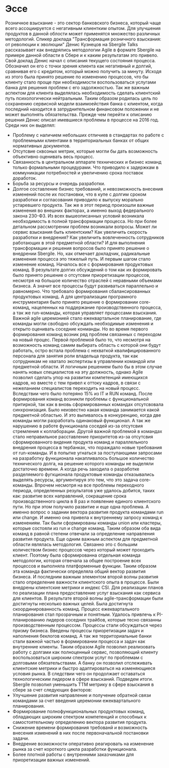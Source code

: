 Эссе
========================

Розничное взыскание - это сектор банковского бизнеса, который чаще всего ассоциируется с негативным клиентким опытом. Для улучшения продуктов в данной облости может применятся множество различных методологий. Спикер доклада "Трансформация розничного взыскания: от революции к эволюции" Денис Кузнецов на Sbergile Talks рассказывает как внедрялись методологии Agile в формате Sbergile на примере данной области в Сбере и к каким результатам это привело.
Свой доклад Денис начал с описания текущего состояния процесса. Обозначил он его с точки зрения клиента как негативный и долгий, сравнивая его с кредитом, который можно получить за минуту. Исходя из этого была принято решение по изменению процессов, что бы клиенту стало проще при необходимости воспользоваться услугами банка для решения проблем с его задолжностью. Так же важным аспектом для клиента выделялась необходимость сделать клиентский путь психологически нейтральным. Таким образом родилась цель по сохранению сервисной модели взаимоействия банка с клиентом, когда последний находится в затруднительном финансовом положении и не может выполнять обязательства.
Прежде чем перейти к описанию решения Денис описал имевшиеся проблемы в процессе на 2016 год. Среди них он выделял: 
- Проблему с наличием небольших отличиев в стандартах по работе с проблемными клиентами в территориальных банках от общих нормативных документов.
- Отсутсвие сквозных метрик, которые могли бы дать возможность объективно оценивать весь процесс.
- Связанность в центральном аппарате технических и бизнес команд только формальными процедурами. Что приводило к задержкам в коммуникации потребностей и увеличению срока поставок доработок.
- Борьба за ресурсы и очередь разработки.
- Долгое составление бизнес требований, и невозможность внесения изменений после их постановки, что в купе с долгим сроком разработки и согласования приводило к выпуску морально устаревшего продукта.
Так же в этот период произошли важные изменения во внешних факторах, а именно выход федерального закона 230-ФЗ.
Из всех вышеописанных условий возникала необходимость в полной трансформации процесса. Но при более детальном рассмотрении проблем возникали вопросы. Может ли сервис взыскания быть клиентским? Как увеличить скорость разработки и внедрения? Как увеличить вовлеченность сотрудников работающих в этой предметной области? И для выполнения трансформации и решения вопросов было принято решение о внедрении Sbergile. 
Но, как отмечает докладчик, радикальные изменения процесса это тяжелый путь. И первым шагом стало изменение команд. Началось все с формирования продуктовых команд. В результате долгих обсуждений о том как их формировать было принято решение о отсутсвии приоретизации процессов, несмотря на большое количество отраслей с неравными объемами бизнеса.  А значит все процессы будут развиваться параллельно и равномерно. Что требовало формирования сбалансированных продуктовых команд. А для централизации програмного инструментария было принято решение о формировании core-команд, нацеленных на поддержание производственного процесса, а так же run-команды, которая управляет процессами взыскания.
Важной agile церемонией стало ежеквартальное планирование, где команды могли свободно обсуждать необходимые изменения и открыто оценивать соседние конманды.
Но во время первого формирования команд возник ряд проблем связанных с переходом на новый процес. Первой проблемой было то, что несмотря на возможность команд самим выбирать область с которой они будут работать, остро встала проблема с нехваткой квалифицированного персонала для занятия роли владельца продукта, так как сотрудникам не хватало экспертизы в управлении командой или предметной области. И логичным решением было бы в этом случае нанять новых специалистов на эту должность, однако Agile позволил сделать упор на развитии компетенций имеющихся кадров, но вместе с тем привел к оттоку кадров, в связи с нежеланием специалистов переходить на новый процесс. Вследствии чего было потеряно 15%  из IT и RUN команд.
После формирования команд возникли проблемы с функциональной притиркой, так как в вновь сформированных командах отсутсвовала синхронизация. Было неизвестно какая команда занимается какой предметной областью. И это выливалось в конкуренцию, когда две команды могли разработать одинаковый функционал. А так же нарушению в работе функционала соседей из-за отсутсвия стремления к коллаборации. 
Другой важной проблемой в командах стало неправильное расставление приоритетов из-за отсутсвия сформированного видения продукта команд и параллельного внедрения процесса в тербанках, что пораждало новые требования от run-команды. И в попытке угнаться за поступающими запросами на разработку функционала накапливалось большое количество технического долга, на решение которого команды не выделяли достаточно времени. А когда речь заходила о разработке разделяемого фугкционала продуктовые команды отказывались выделять ресурсы, аргументируя это тем, что это задача core-команды.
Впрочем несмотря на все проблемы переходного периода, определенных результатов уже удалось добится, таких как: развитие всех направлений, сокращение срока производственного цикла в 8 раз и появление единого клиентского пути. Но при этом получило развитие и еще одна проблема. А именно вопрос о задании вектора развития продукта командами run или change. И именно она привела к внутреннему запросу команд к изменениям. Так были сформированы команды union или кластеры, которые состояли из run и change команд. Таким образом оба вида команд в равной степени отвечали за определение направления развития продукта. 
Еще одним важным аспектом для предметной области являлась методология. Связанно это с большим количеством бизнес процессов через который может проходить клиент. Поэтому была сформированна отдельная команда методологии, которая отвечала за общее построение всех процессов и выполняла платформенные функции. Таким образом эта команда фактически определяла общий вектор развития бизнеса. 
И последним важным элементом второй волны развития стало определение важности клиентского опыта в процессе. Были внедрены клиентские метрики и индекс CSI. Для реализации планов по реализации плана предоставление услуг взыскания как сервиса для клиентов.
В результате второй волны agile-трансформации были достигнуты несколько важных целей. Была достигнута скоординированность команд. Процесс ежеквартального планирования стал прозрачным и понятным. Удалось привлечь к PI-планированию лидеров соседних трайбов, которые тесно связанны производственным процессом. Процессы стали обсуждаться через призму бизнеса. Введены процессы приоретизации задач и наполнения беклогов команд. А так же территориальные банки стали важной частью в формировании процесса и задач как внутренние клиенты.
Таким образом Agile позволил реализовать работу с долгами как полноценный сервис, позволяющий клиенту воспользоваться широким спектром услуг по проблемам с долговыми обязательствами. А банку он позволил отслеживать клиентские метрики и быстро адаптироваться на изменяющиеся условия рынка. В следствии чего он продолжает оставаться технологическим лидером в сфере взысканий.
Подведем итоги. Sbergile позволил уменьшить TTM метрику в сфере взыскания в сбере за счет следующих факторов:
- Улучшение развития направление и получение обратной связи командами за счет введения церемонии ежеквартального планирования.
- Формирование полнофункциональных продуктовых команд, обладающих широким спектром компетенций и способных к самостоятельному определению вектора развития продукта.
- Снижение времени формирования требованй и возможность внесения изменений в них после первоначальной постановки задачи.
- Внедрение возможности оперативно реагировать на изменение рынка за счет короткого цикла разработки функционала.
- Более плотной работы с внутренними заказчиками для приоретизации важных изменений.